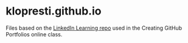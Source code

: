 # klopresti.github.io

Files based on the [LinkedIn Learning repo](https://github.com/LinkedInLearning/creating-github-portfolios-4468228) used in the Creating GitHub Portfolios online class. 
